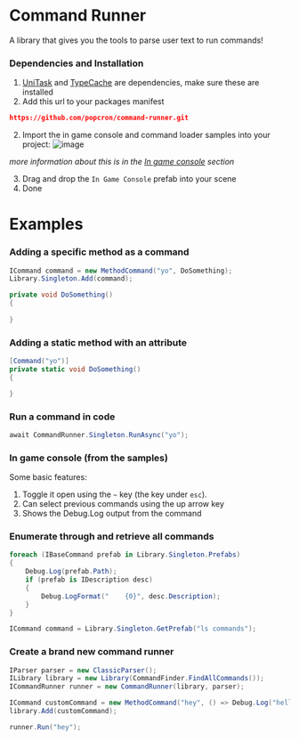 # Command Runner
 A library that gives you the tools to parse user text to run commands!
 
### Dependencies and Installation
1. [UniTask](https://github.com/Cysharp/UniTask) and [TypeCache](https://github.com/popcron-games/com.popcron-games.typecache) are dependencies, make sure these are installed
1. Add this url to your packages manifest
```json
https://github.com/popcron/command-runner.git
```
2. Import the in game console and command loader samples into your project:
![image](https://user-images.githubusercontent.com/23342532/193724912-9387fc29-6415-42fb-838d-d40682175d58.png)

*more information about this is in the [In game console](#in-game-console) section*

3. Drag and drop the `In Game Console` prefab into your scene
4. Done

# Examples
### Adding a specific method as a command
```cs
ICommand command = new MethodCommand("yo", DoSomething);
Library.Singleton.Add(command);

private void DoSomething()
{
    
}
```
### Adding a static method with an attribute
```cs
[Command("yo")]
private static void DoSomething()
{

}
```

### Run a command in code
```cs
await CommandRunner.Singleton.RunAsync("yo");
```

### In game console (from the samples)
Some basic features:
1. Toggle it open using the `~` key (the key under `esc`).
2. Can select previous commands using the up arrow key
3. Shows the Debug.Log output from the command

### Enumerate through and retrieve all commands
```cs
foreach (IBaseCommand prefab in Library.Singleton.Prefabs)
{
    Debug.Log(prefab.Path);
    if (prefab is IDescription desc)
    {
        Debug.LogFormat("    {0}", desc.Description);
    }
}

ICommand command = Library.Singleton.GetPrefab("ls commands");
```
### Create a brand new command runner
```cs
IParser parser = new ClassicParser();
ILibrary library = new Library(CommandFinder.FindAllCommands());
ICommandRunner runner = new CommandRunner(library, parser);

ICommand customCommand = new MethodCommand("hey", () => Debug.Log("hello world"));
library.Add(customCommand);

runner.Run("hey");
```
